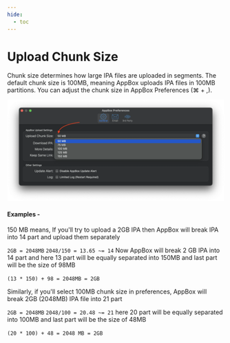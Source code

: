 ```yaml
---
hide:
  - toc
---
```

# Upload Chunk Size
Chunk size determines how large IPA files are uploaded in segments. The default chunk size is 100MB, meaning AppBox uploads IPA files in 100MB partitions. You can adjust the chunk size in AppBox Preferences (⌘ + ,).

![](../Images/ABUploadChunkSize.webp)

#### Examples -
150 MB means, If you'll try to upload a 2GB IPA then AppBox will break IPA into 14 part and upload them separately

`2GB = 2048MB`
`2048/150 = 13.65 ~= 14`
Now AppBox will break 2 GB IPA into 14 part and here 13 part will be equally separated into 150MB and last part will be the size of 98MB

`(13 * 150) + 98 = 2048MB = 2GB`


Similarly, if you'll select 100MB chunk size in preferences, AppBox will break 2GB (2048MB) IPA file into 21 part

`2GB = 2048MB`
`2048/100 = 20.48 ~= 21`
here 20 part will be equally separated into 100MB and last part will be the size of 48MB

`(20 * 100) + 48 = 2048 MB = 2GB`